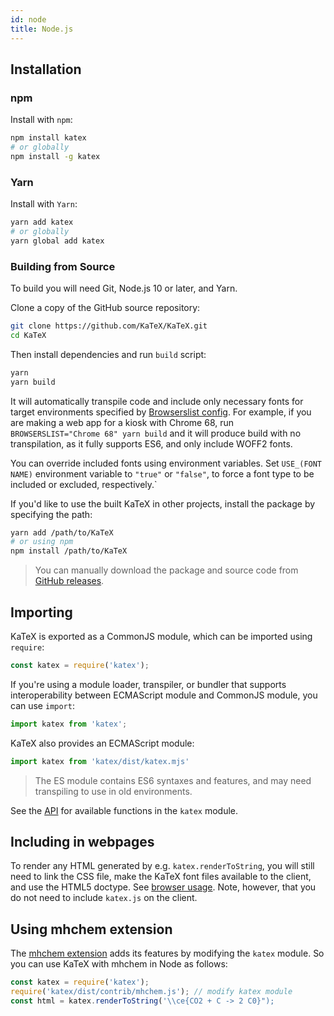 ```yaml
---
id: node
title: Node.js
---
```

## Installation
### npm
Install with `npm`:

```bash
npm install katex
# or globally
npm install -g katex
```

### Yarn
Install with `Yarn`:

```bash
yarn add katex
# or globally
yarn global add katex
```

### Building from Source
To build you will need Git, Node.js 10 or later, and Yarn.

Clone a copy of the GitHub source repository:
```bash
git clone https://github.com/KaTeX/KaTeX.git
cd KaTeX
```

Then install dependencies and run `build` script:
```bash
yarn
yarn build
```

It will automatically transpile code and include only necessary fonts for
target environments specified by [Browserslist config](https://github.com/browserslist/browserslist#environment-variables).
For example, if you are making a web app for a kiosk with Chrome 68, run
`BROWSERSLIST="Chrome 68" yarn build` and it will produce build with no
transpilation, as it fully supports ES6, and only include WOFF2 fonts.

You can override included fonts using environment variables. Set `USE_(FONT NAME)`
environment variable to `"true"` or `"false"`, to force a font type to be included
or excluded, respectively.`

If you'd like to use the built KaTeX in other projects, install the package by
specifying the path:
```bash
yarn add /path/to/KaTeX
# or using npm
npm install /path/to/KaTeX
```

> You can manually download the package and source code from
[GitHub releases](https://github.com/KaTeX/KaTeX/releases).

## Importing
KaTeX is exported as a CommonJS module, which can be imported using `require`:
```js
const katex = require('katex');
```

If you're using a module loader, transpiler, or bundler that supports interoperability
between ECMAScript module and CommonJS module, you can use `import`:
```js
import katex from 'katex';
```

KaTeX also provides an ECMAScript module:
```js
import katex from 'katex/dist/katex.mjs'
```

> The ES module contains ES6 syntaxes and features, and may need transpiling to
use in old environments.

See the [API](api.html) for available functions in the `katex` module.

## Including in webpages

To render any HTML generated by e.g. `katex.renderToString`, you will
still need to link the CSS file, make the KaTeX font files available to the
client, and use the HTML5 doctype.  See [browser usage](browser.html).
Note, however, that you do not need to include `katex.js` on the client.

## Using mhchem extension

The [mhchem extension](https://github.com/Khan/KaTeX/tree/master/contrib/mhchem)
adds its features by modifying the `katex` module.  So you can use KaTeX with
mhchem in Node as follows:

```js
const katex = require('katex');
require('katex/dist/contrib/mhchem.js'); // modify katex module
const html = katex.renderToString('\\ce{CO2 + C -> 2 C0}");
```
